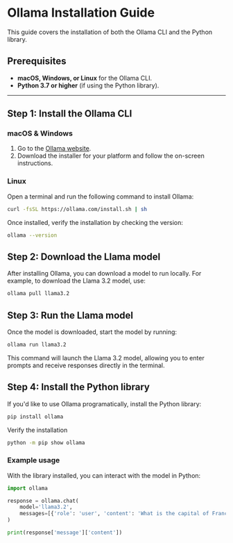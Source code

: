# Ollama Installation Guide
This guide covers the installation of both the Ollama CLI and the Python library.

## Prerequisites
- **macOS, Windows, or Linux** for the Ollama CLI.
- **Python 3.7 or higher** (if using the Python library).

---

## Step 1: Install the Ollama CLI
### macOS & Windows
1. Go to the [Ollama website](https://ollama.com/download).
2. Download the installer for your platform and follow the on-screen instructions.

### Linux
Open a terminal and run the following command to install Ollama:

```bash
curl -fsSL https://ollama.com/install.sh | sh
```

Once installed, verify the installation by checking the version:

```bash
ollama --version
```

## Step 2: Download the Llama model
After installing Ollama, you can download a model to run locally. For example, to download the Llama 3.2 model, use:
```bash
ollama pull llama3.2
```

## Step 3: Run the Llama model
Once the model is downloaded, start the model by running:

```bash
ollama run llama3.2
```
This command will launch the Llama 3.2 model, allowing you to enter prompts and receive responses directly in the terminal.

## Step 4: Install the Python library
If you'd like to use Ollama programatically, install the Python library:
```bash
pip install ollama
```

Verify the installation
```bash
python -m pip show ollama
```

### Example usage
With the library installed, you can interact with the model in Python:
```py
import ollama

response = ollama.chat(
    model='llama3.2',
    messages=[{'role': 'user', 'content': 'What is the capital of France?'}]
)

print(response['message']['content'])
```